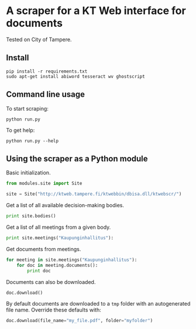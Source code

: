 # A scraper for a KT Web interface for documents

Tested on City of Tampere.

## Install

    pip install -r requirements.txt
    sudo apt-get install abiword tesseract wv ghostscript

## Command line usage

To start scraping:

    python run.py

To get help:

    python run.py --help

## Using the scraper as a Python module

Basic initialization.

``` python
from modules.site import Site

site = Site("http://ktweb.tampere.fi/ktwebbin/dbisa.dll/ktwebscr/")
```

Get a list of all available decision-making bodies.

``` python
print site.bodies()
```

Get a list of all meetings from a given body.

``` python
print site.meetings("Kaupunginhallitus"):
```

Get documents from meetings.

``` python
for meeting in site.meetings("Kaupunginhallitus"):
    for doc in meeting.documents():
    	print doc
```

Documents can also be downloaded.

``` python
doc.download()
```

By default documents are downloaded to a `tmp` folder with an autogenerated file name. Override these defaults with: 

```python
doc.download(file_name="my_file.pdf", folder="myfolder")
```
